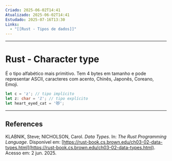 ```yaml
---
Criado: 2025-06-02T14:41
Atualizado: 2025-06-02T14:41
Estudado: 2025-07-16T13:30
Links:
  - "[[Rust - Tipos de dados]]"
---
```

---
# Rust - Character type

É o tipo alfabético mais primitivo. Tem 4 bytes em tamanho e pode representar ASCII, caracteres com acento, Chinês, Japonês, Coreano, Emoji.

```rust
let c = 'z'; // tipo implícito
let z: char = 'ℤ'; // tipo explícito
let heart_eyed_cat = '😻';
```

---
## References

KLABNIK, Steve; NICHOLSON, Carol. _Data Types_. In: _The Rust Programming Language_. Disponível em: [https://rust-book.cs.brown.edu/ch03-02-data-types.html](https://rust-book.cs.brown.edu/ch03-02-data-types.html). Acesso em: 2 jun. 2025.